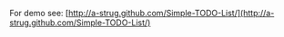 For demo see: [http://a-strug.github.com/Simple-TODO-List/](http://a-strug.github.com/Simple-TODO-List/)